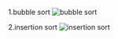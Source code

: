 1.bubble sort
 ![bubble sort](https://github.com/user-attachments/assets/f469ee12-5783-4cbc-b50b-932bcc3c91fb)


2.insertion sort
![insertion sort](https://github.com/user-attachments/assets/ff4454a8-fa60-4212-aa93-46296fd4dda7)

